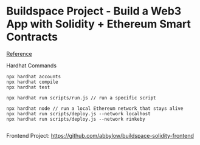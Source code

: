 # Buildspace Project - Build a Web3 App with Solidity + Ethereum Smart Contracts

[Reference](https://app.buildspace.so/projects/CO02cf0f1c-f996-4f50-9669-cf945ca3fb0b)


Hardhat Commands

```shell
npx hardhat accounts
npx hardhat compile
npx hardhat test

npx hardhat run scripts/run.js // run a specific script

npx hardhat node // run a local Ethereum network that stays alive
npx hardhat run scripts/deploy.js --network localhost
npx hardhat run scripts/deploy.js --network rinkeby


```

Frontend Project: https://github.com/abbylow/buildspace-solidity-frontend
